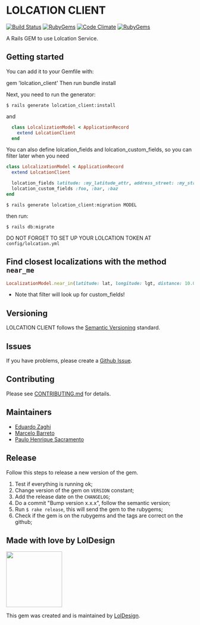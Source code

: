 # LOLCATION CLIENT
[![Build Status][travis_badge]][travis]
[![RubyGems][gem_version_badge]][ruby_gems]
[![Code Climate][code_climate_badge]][code_climate]
[![RubyGems][gem_downloads_badge]][ruby_gems]

A Rails GEM to use Lolcation Service.

## Getting started
You can add it to your Gemfile with:

gem 'lolcation_client'
Then run bundle install

Next, you need to run the generator:

`$ rails generate lolcation_client:install`

and

```ruby
  class LolcalizationModel < ApplicationRecord
    extend LolcationClient
  end
```
You can also define lolcation_fields and lolcation_custom_fields, so you can filter later when you need

```ruby
class LolcalizationModel < ApplicationRecord
  extend LolcationClient

  lolcation_fields latitude: :my_latitude_attr, address_street: :my_street_attr
  lolcation_custom_fields :foo, :bar, :baz
end
```

`$ rails generate lolcation_client:migration MODEL`

then run:

`$ rails db:migrate`

DO NOT FORGET TO SET UP YOUR LOLCATION TOKEN AT `config/lolcation.yml`

## Find closest localizations with the method `near_me`
```ruby
LocalizationModel.near_in(latitude: lat, longitude: lgt, distance: 10.0, filter: {foo: 'bar'})
```

* Note that filter will look up for custom_fields!

## Versioning

LOLCATION CLIENT follows the [Semantic Versioning](http://semver.org/) standard.

## Issues

If you have problems, please create a [Github Issue](https://github.com/loldesign/lolcation_client/issues).

## Contributing

Please see [CONTRIBUTING.md](https://github.com/loldesign/lolcation_client/blob/master/CONTRIBUTING.md) for details.

## Maintainers

- [Eduardo Zaghi](https://github.com/eduzera)
- [Marcelo Barreto](https://github.com/marcelobarreto)
- [Paulo Henrique Sacramento](https://github.com/henriquesacramento)

## Release

Follow this steps to release a new version of the gem.

1. Test if everything is running ok;
2. Change version of the gem on `VERSION` constant;
3. Add the release date on the `CHANGELOG`;
4. Do a commit "Bump version x.x.x", follow the semantic version;
5. Run `$ rake release`, this will send the gem to the rubygems;
6. Check if the gem is on the rubygems and the tags are correct on the github;

## Made with love by LolDesign

<img src="http://novo.loldesign.com.br/wp-content/uploads/2015/12/LolDesign.svg" width="150">

This gem was created and is maintained by [LolDesign](https://github.com/loldesign).


[LolDesign]: http://loldesign.com.br
[gem_version_badge]: http://img.shields.io/gem/v/lolcation_client.svg?style=flat
[gem_downloads_badge]: http://img.shields.io/gem/dt/lolcation_client.svg?style=flat
[ruby_gems]: http://rubygems.org/gems/lolcation_client
[code_climate]: https://codeclimate.com/github/loldesign/lolcation_client
[code_climate_badge]: http://img.shields.io/codeclimate/github/loldesign/lolcation_client.svg?style=flat
[travis]: https://travis-ci.org/loldesign/lolcation_client
[travis_badge]: http://img.shields.io/travis/loldesign/lolcation_client/master.svg?style=flat
